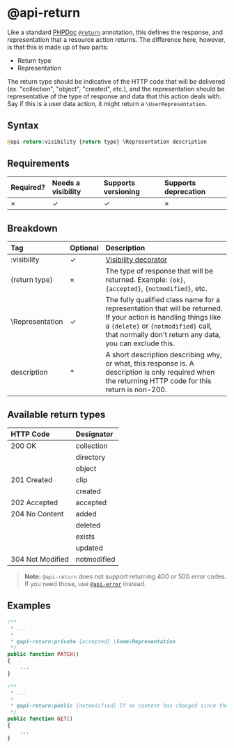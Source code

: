 # @api-return

Like a standard [PHPDoc](https://phpdoc.org/) [`@return`](https://phpdoc.org/docs/latest/references/phpdoc/tags/return.html) annotation, this defines the response, and representation that a resource action returns. The difference here, however, is that this is made up of two parts:

* Return type
* Representation

The return type should be indicative of the HTTP code that will be delivered (ex. "collection", "object", "created", etc.), and the representation should be representative of the type of response and data that this action deals with. Say if this is a user data action, it might return a `\UserRepresentation`.

## Syntax
```php
@api-return:visibility {return type} \Representation description
```

## Requirements
| Required? | Needs a visibility | Supports versioning | Supports deprecation |
| :--- | :--- | :--- | :--- |
| × | ✓ | ✓ | × |

## Breakdown
| Tag | Optional | Description |
| :--- | :--- | :--- |
| :visibility | ✓ | [Visibility decorator](reference/visibility.md) |
| {return type} | × | The type of response that will be returned. Example: `{ok}`, `{accepted}`, `{notmodified}`, etc. |
| \Representation | ✓ | The fully qualified class name for a representation that will be returned. If your action is handling things like a `{delete}` or `{notmodified}` call, that normally don't return any data, you can exclude this. |
| description | * | A short description describing why, or what, this response is. A description is only required when the returning HTTP code for this return is non-200. |

## Available return types
| HTTP Code | Designator |
| :--- | :--- |
| 200 OK | collection |
| | directory |
| | object |
| 201 Created | clip |
| | created |
| 202 Accepted | accepted |
| 204 No Content | added |
| | deleted |
| | exists |
| | updated |
| 304 Not Modified | notmodified |

> **Note:** `@api-return` does not support returning 400 or 500 error codes. If you need those, use [`@api-error`](reference/annotations/error.md) instead.

## Examples
```php
/**
 * ...
 *
 * @api-return:private {accepted} \Some\Representation
 */
public function PATCH()
{
    ...
}
```

```php
/**
 * ...
 *
 * @api-return:public {notmodified} If no content has changed since the last modified date.
 */
public function GET()
{
    ...
}
```

